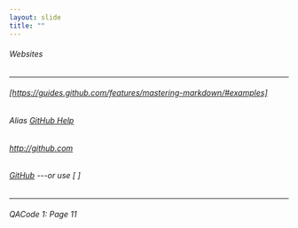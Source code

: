 ```yaml
---
layout: slide
title: "" 
---
```

###### Websites
---

###### [https://guides.github.com/features/mastering-markdown/#examples]

###### *Alias* [GitHub Help](https://guides.github.com/features/mastering-markdown/#examples)  


###### http://github.com 
###### [GitHub](http://github.com) ---or use [ ]
---
###### QACode 1: Page 11
